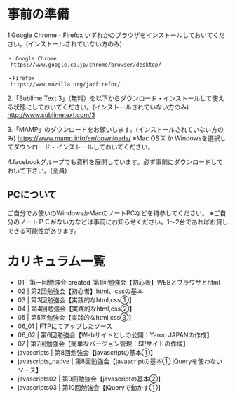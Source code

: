 # 事前の準備
1.Google Chrome・Firefox いずれかのブラウザをインストールしておいてください。(インストールされていない方のみ)

	・ Google Chrome
	 https://www.google.co.jp/chrome/browser/desktop/
	 
	・Firefox 
	 https://www.mozilla.org/ja/firefox/

2.「Sublime Text 3」（無料）を以下からダウンロード・インストールして使える状態にしておいてください。(インストールされていない方のみ)
http://www.sublimetext.com/3

3.「MAMP」のダウンロードをお願いします。(インストールされていない方のみ)
https://www.mamp.info/en/downloads/
※Mac OS X か Windowsを選択してダウンロード・インストールしておいてください。

4.facebookグループでも資料を展開しています。必ず事前にダウンロードしておいて下さい。(全員)

## PCについて
ご自分でお使いのWindowsかMacのノートPCなどを持参してください。
※ご自分のノートＰＣがない方などは事前にお知らせください。1～2台であればお貸しできる可能性があります。

# カリキュラム一覧

- 01 | 第一回勉強会 created_第1回勉強会【初心者】WEBとブラウザとhtml
- 02 | 第2回勉強会【初心者】html、cssの基本
- 03 | 第3回勉強会【実践的なhtml,css①】
- 04 | 第4回勉強会【実践的なhtml,css②】
- 05 | 第5回勉強会【実践的なhtml,css③】
- 06_01 | FTPにてアップしたソース
- 06_02 | 第6回勉強会【Webサイトとしの公開：Yaroo JAPANの作成】
- 07 | 第7回勉強会【簡単なバージョン管理：SPサイトの作成】
- javascripts | 第8回勉強会【javascriptの基本①】
- javascripts_native | 第8回勉強会【javascriptの基本① jQueryを使わないソース】
- javascripts02 | 第9回勉強会【javascriptの基本②】
- javascripts03 | 第10回勉強会【jQueryで動かす①】